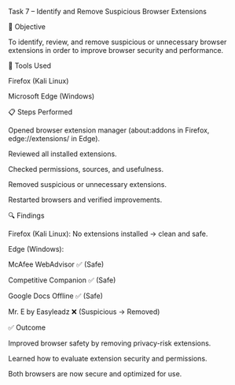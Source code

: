Task 7 – Identify and Remove Suspicious Browser Extensions

📌 Objective

To identify, review, and remove suspicious or unnecessary browser extensions in order to improve browser security and performance.

🔧 Tools Used

Firefox (Kali Linux)

Microsoft Edge (Windows)

📋 Steps Performed

Opened browser extension manager (about:addons in Firefox, edge://extensions/ in Edge).

Reviewed all installed extensions.

Checked permissions, sources, and usefulness.

Removed suspicious or unnecessary extensions.

Restarted browsers and verified improvements.

🔍 Findings

Firefox (Kali Linux): No extensions installed → clean and safe.

Edge (Windows):

McAfee WebAdvisor ✅ (Safe)

Competitive Companion ✅ (Safe)

Google Docs Offline ✅ (Safe)

Mr. E by Easyleadz ❌ (Suspicious → Removed)

✅ Outcome

Improved browser safety by removing privacy-risk extensions.

Learned how to evaluate extension security and permissions.

Both browsers are now secure and optimized for use.
